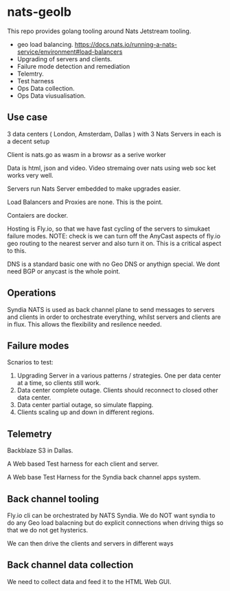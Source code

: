 # nats-geolb

This repo provides golang tooling around Nats Jetstream tooling.

- geo load balancing. https://docs.nats.io/running-a-nats-service/environment#load-balancers
- Upgrading of servers and clients.
- Failure mode detection and remediation
- Telemtry.
- Test harness
- Ops Data collection.
- Ops Data viusualisation.


## Use case

3 data centers ( London, Amsterdam, Dallas ) with 3 Nats Servers in each is a decent setup

Client is nats.go as wasm in a browsr as a serive worker

Data is html, json and video. Video stremaing over nats using web soc ket works very well.

Servers run Nats Server embedded to make upgrades easier.

Load Balancers and Proxies are none. This is the point.

Contaiers are docker.

Hosting is Fly.io, so that we have fast cycling of the servers to simukaet failure modes. NOTE: check is we can turn off the AnyCast aspects of fly.io geo routing to the nearest server and also turn it on. This is a critical aspect to this.

DNS is a standard basic one with no Geo DNS or anythign special. We dont need BGP or anycast is the whole point.


## Operations

Syndia NATS is used as back channel plane to send messages to servers and clients in order to orchestrate everything, whilst servers and clients are in flux. This allows the flexibility and resilence needed.

## Failure modes

Scnarios to test:

1. Upgrading Server in a various patterns / strategies. One per data center at a time, so clients still work.
2. Data center complete outage. Clients should reconnect to closed other data center.
3. Data center partial outage, so simulate flapping.
4. Clients scaling up and down in different regions.


## Telemetry

Backblaze S3 in Dallas. 

A Web based Test harness for each client and server.

A Web base Test Harness for the Syndia back channel apps system.

## Back channel tooling

Fly.io cli can be orchestrated by NATS Syndia. We do NOT want syndia to do any Geo load balacning but do explicit connections when driving thigs so that we do not get hysterics.

We can then drive the clients and servers in different ways

## Back channel data collection

We need to collect data and feed it to the HTML Web GUI.





